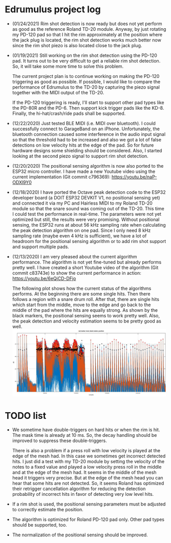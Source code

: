 # Edrumulus project log

- (01/24/2021) Rim shot detection is now ready but does not yet perform as good as the reference
  Roland TD-20 module. Anyway, by just rotating my PD-120 pad so that I hit the rim approximately
  at the position where the jack plug is located, the rim shot detection works much better now
  since the rim shot piezo is also located close to the jack plug.

- (01/19/2021) Still working on the rim shot detection using the PD-120 pad. It turns out to be very
  difficult to get a reliable rim shot detection. So, it will take some more time to solve this problem.

  The current project plan is to continue working on making the PD-120 triggering as good as possible.
  If possible, I would like to compare the performance of Edrumulus to the TD-20 by capturing the piezo
  signal together with the MIDI output of the TD-20.

  If the PD-120 triggering is ready, I'll start to support other pad types like the PD-80R and the PD-6.
  Then support kick trigger pads like the KD-8. Finally, the hi-hat/crash/ride pads shall be supported.

- (12/22/2020) Just tested BLE MIDI (i.e. MIDI over bluetooth). I could successfully connect to GarageBand
  on an iPhone. Unfortunately, the bluetooth connection caused some interference in the audio input signal
  so that the threshold had to be increased and also we got a lot of false detections on low velocity hits
  at the edge of the pad. So for future hardware designs some shielding should be considered. Also, I started
  looking at the second piezo signal to support rim shot detection.

- (12/20/2020) The positional sensing algorithm is now also ported to the ESP32 micro controller. I have made a
  new Youtube video using the current implementation (Git commit c796369): https://youtu.be/naP-ODXl9Y0

- (12/18/2020) I have ported the Octave peak detection code to the ESP32 developer board (a DOIT ESP32 DEVKIT V1,
  no positional sensing yet) and connected it via my PC and Hairless MIDI to my Roland TD-20 module so that
  the snare sound was coming out of the TD-20. This time I could test the performance in real-time. The parameters
  were not yet optimized but still, the results were very promising. Without positional sensing, the ESP32 runs at
  about 56 kHz sampling rate when calculating the peak detection algorithm on one pad. Since I only need 8 kHz
  sampling rate (maybe even 4 kHz is sufficient), we have a lot of headroom for the positional sensing algorithm
  or to add rim shot support and support multiple pads.

- (12/13/2020) I am very pleased about the current algorithm performance. The algorithm is not yet fine-tuned but
  already performs pretty well. I have created a short Youtube video of the algorithm (Git commit c83743e) to show
  the current performance in action: https://youtu.be/6eQjCD-DFjo

  The following plot shows how the current status of the algorithms performs. At the beginning there are
  some single hits. Then there follows a region with a snare drum roll. After that, there are single hits
  which start from the middle, move to the edge and go back to the middle of the pad where the hits are
  equally strong. As shown by the black markers, the positional sensing seems to work pretty well. Also,
  the peak detection and velocity estimation seems to be pretty good as well.
  <br/>![First results plot](algorithm/images/first_results.jpg)


# TODO list

- We sometime have double-triggers on hard hits or when the rim is hit. The mask time is already
  at 10 ms. So, the decay handling should be improved to suppress these double-triggers.

  There is also a problem if a press roll with low velocity is played at the edge of the mesh had.
  In this case we sometimes get incorrect detected hits. I just did a test with my TD-20 module by
  setting the velocity of the notes to a fixed value and played a low velocity press roll in the
  middle and at the edge of the mesh had. It seems in the middle of the mesh head it triggers very
  precise. But at the edge of the mesh head you can hear that some hits are not detected. So, it
  seems Roland has optimized their retrigger cancellation algorithm for reducing the detection
  probability of incorrect hits in favor of detecting very low level hits.

- If a rim shot is used, the positional sensing parameters must be adjusted to correctly estimate
  the position.

- The algorithm is optimized for Roland PD-120 pad only. Other pad types should be supported, too.

- The normalization of the positional sensing should be improved.
